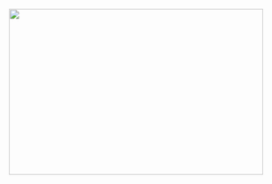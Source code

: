 <p align="center">
  <img width="460" height="300" src="https://github.com/https404/https404/blob/main/cat.png?raw=true">
</p>
